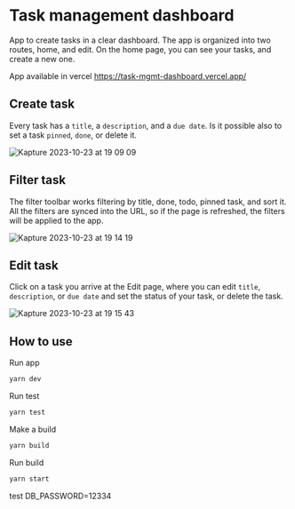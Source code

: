 # Task management dashboard 
App to create tasks in a clear dashboard.
The app is organized into two routes, home, and edit.
On the home page, you can see your tasks, and create a new one.

App available in vercel https://task-mgmt-dashboard.vercel.app/

## Create task
Every task has a `title`, a `description`, and a `due date`.
Is it possible also to set a task `pinned`, `done`, or delete it.

![Kapture 2023-10-23 at 19 09 09](https://github.com/peppescg/task-mgmt-dashboard/assets/6888137/fb66652a-42b0-400d-a1b8-9483677ecd4d)

## Filter task
The filter toolbar works filtering by title, done, todo, pinned task, and sort it. All the filters are synced into the URL, so if the page is refreshed, the filters will be applied to the app.

![Kapture 2023-10-23 at 19 14 19](https://github.com/peppescg/task-mgmt-dashboard/assets/6888137/5ac2cfff-9d1d-4260-aa8b-b2026d39005d)

## Edit task
Click on a task you arrive at the Edit page, where you can edit `title`, `description`, or `due date` and set the status of your task, or delete the task.

![Kapture 2023-10-23 at 19 15 43](https://github.com/peppescg/task-mgmt-dashboard/assets/6888137/451173a8-0548-4341-b143-c62c9bd26832)


## How to use

Run app
```bash
yarn dev 
```

Run test
```bash
yarn test
```

Make a build
```bash
yarn build
```

Run build
```bash
yarn start
```

test
DB_PASSWORD=12334
